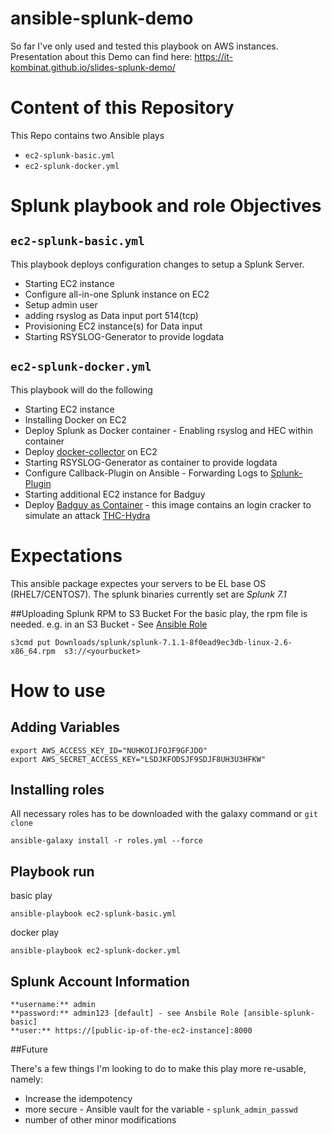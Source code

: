 # ansible-splunk-demo

So far I've only used and tested this playbook on AWS instances.
Presentation about this Demo can find here: https://it-kombinat.github.io/slides-splunk-demo/

# Content of this Repository
This Repo contains two Ansible plays

- `ec2-splunk-basic.yml`
- `ec2-splunk-docker.yml`

# Splunk playbook and role Objectives

## `ec2-splunk-basic.yml`
This playbook deploys configuration changes to setup a Splunk Server.
* Starting EC2 instance
* Configure all-in-one Splunk instance on EC2
* Setup admin user
* adding rsyslog as Data input port 514(tcp)
* Provisioning EC2 instance(s) for Data input
* Starting RSYSLOG-Generator to provide logdata

## `ec2-splunk-docker.yml`
This playbook will do the following
* Starting EC2 instance
* Installing Docker on EC2
* Deploy Splunk as Docker container -  Enabling rsyslog and HEC within container
* Deploy [docker-collector](https://www.outcoldsolutions.com/docs/monitoring-docker/) on EC2
* Starting RSYSLOG-Generator as container to provide logdata
* Configure Callback-Plugin on Ansible - Forwarding Logs to [Splunk-Plugin](https://splunkbase.splunk.com/app/4023/)
* Starting additional EC2 instance for Badguy
* Deploy [Badguy as Container](https://github.com/it-kombinat/badguy) - this image contains an login cracker to simulate an attack [THC-Hydra](https://tools.kali.org/password-attacks/hydra)

# Expectations

This ansible package expectes your servers to be EL base OS (RHEL7/CENTOS7). The splunk binaries currently set are *Splunk 7.1*

##Uploading Splunk RPM to S3 Bucket
For the basic play, the rpm file is needed. e.g. in an S3 Bucket - See [Ansible Role](https://github.com/it-kombinat/ansible-splunk-base)
```
s3cmd put Downloads/splunk/splunk-7.1.1-8f0ead9ec3db-linux-2.6-x86_64.rpm  s3://<yourbucket>
```
# How to use

## Adding Variables
```
export AWS_ACCESS_KEY_ID="NUHKOIJFOJF9GFJDO"
export AWS_SECRET_ACCESS_KEY="LSDJKFODSJF9SDJF8UH3U3HFKW"
```

## Installing roles
All necessary roles has to be downloaded with the galaxy command or `git clone`
```
ansible-galaxy install -r roles.yml --force
```
## Playbook run

basic play
```
ansible-playbook ec2-splunk-basic.yml
```

docker play
```
ansible-playbook ec2-splunk-docker.yml
```

## Splunk Account Information
```
**username:** admin
**password:** admin123 [default] - see Ansbile Role [ansible-splunk-basic]
**user:** https://[public-ip-of-the-ec2-instance]:8000
```

##Future

There's a few things I'm looking to do to make this play more re-usable, namely:

   * Increase the idempotency
   * more secure - Ansible vault for the variable -  `splunk_admin_passwd`
   * number of other minor modifications
